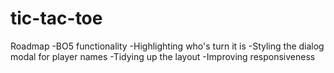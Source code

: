 # tic-tac-toe

Roadmap
-BO5 functionality
-Highlighting who's turn it is
-Styling the dialog modal for player names
-Tidying up the layout
-Improving responsiveness
